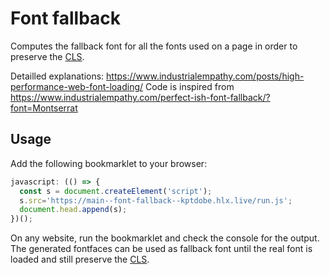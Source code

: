 # Font fallback

Computes the fallback font for all the fonts used on a page in order to preserve the [CLS](https://web.dev/cls/).

Detailled explanations: https://www.industrialempathy.com/posts/high-performance-web-font-loading/
Code is inspired from https://www.industrialempathy.com/perfect-ish-font-fallback/?font=Montserrat

## Usage

Add the following bookmarklet to your browser:

```js
javascript: (() => {
  const s = document.createElement('script');
  s.src='https://main--font-fallback--kptdobe.hlx.live/run.js';
  document.head.append(s);
})();
```

On any website, run the bookmarklet and check the console for the output. The generated fontfaces can be used as fallback font until the real font is loaded and still preserve the [CLS](https://web.dev/cls/).